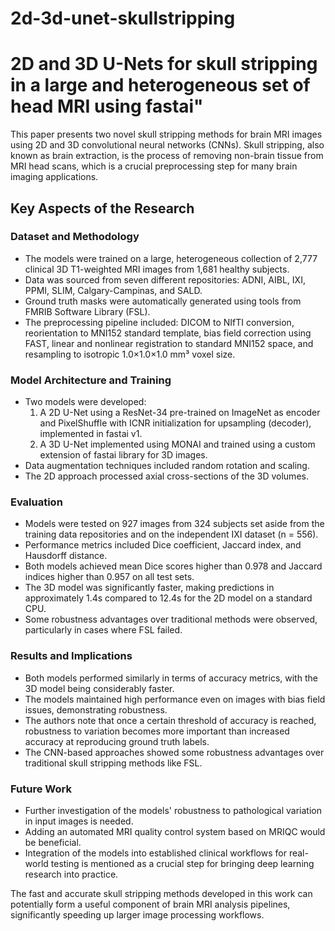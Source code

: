 # 2d-3d-unet-skullstripping

# 2D and 3D U-Nets for skull stripping in a large and heterogeneous set of head MRI using fastai"

This paper presents two novel skull stripping methods for brain MRI images using 2D and 3D convolutional neural networks (CNNs). Skull stripping, also known as brain extraction, is the process of removing non-brain tissue from MRI head scans, which is a crucial preprocessing step for many brain imaging applications.

## Key Aspects of the Research

### Dataset and Methodology
- The models were trained on a large, heterogeneous collection of 2,777 clinical 3D T1-weighted MRI images from 1,681 healthy subjects.
- Data was sourced from seven different repositories: ADNI, AIBL, IXI, PPMI, SLIM, Calgary-Campinas, and SALD.
- Ground truth masks were automatically generated using tools from FMRIB Software Library (FSL).
- The preprocessing pipeline included: DICOM to NIfTI conversion, reorientation to MNI152 standard template, bias field correction using FAST, linear and nonlinear registration to standard MNI152 space, and resampling to isotropic 1.0×1.0×1.0 mm³ voxel size.

### Model Architecture and Training
- Two models were developed:
  1. A 2D U-Net using a ResNet-34 pre-trained on ImageNet as encoder and PixelShuffle with ICNR initialization for upsampling (decoder), implemented in fastai v1.
  2. A 3D U-Net implemented using MONAI and trained using a custom extension of fastai library for 3D images.
- Data augmentation techniques included random rotation and scaling.
- The 2D approach processed axial cross-sections of the 3D volumes.

### Evaluation
- Models were tested on 927 images from 324 subjects set aside from the training data repositories and on the independent IXI dataset (n = 556).
- Performance metrics included Dice coefficient, Jaccard index, and Hausdorff distance.
- Both models achieved mean Dice scores higher than 0.978 and Jaccard indices higher than 0.957 on all test sets.
- The 3D model was significantly faster, making predictions in approximately 1.4s compared to 12.4s for the 2D model on a standard CPU.
- Some robustness advantages over traditional methods were observed, particularly in cases where FSL failed.

### Results and Implications
- Both models performed similarly in terms of accuracy metrics, with the 3D model being considerably faster.
- The models maintained high performance even on images with bias field issues, demonstrating robustness.
- The authors note that once a certain threshold of accuracy is reached, robustness to variation becomes more important than increased accuracy at reproducing ground truth labels.
- The CNN-based approaches showed some robustness advantages over traditional skull stripping methods like FSL.

### Future Work
- Further investigation of the models' robustness to pathological variation in input images is needed.
- Adding an automated MRI quality control system based on MRIQC would be beneficial.
- Integration of the models into established clinical workflows for real-world testing is mentioned as a crucial step for bringing deep learning research into practice.

The fast and accurate skull stripping methods developed in this work can potentially form a useful component of brain MRI analysis pipelines, significantly speeding up larger image processing workflows.
